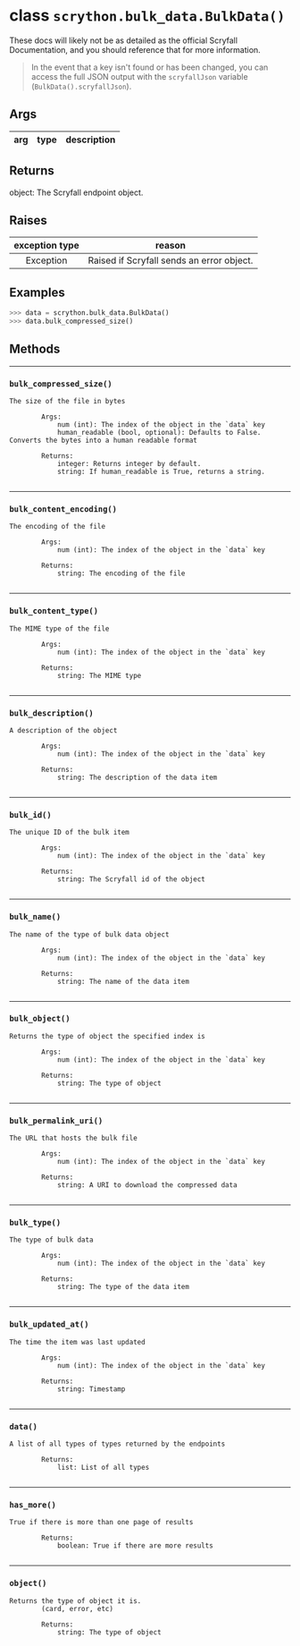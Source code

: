 # **class** `scrython.bulk_data.BulkData()`

These docs will likely not be as detailed as the official Scryfall Documentation, and you should reference that for more information.

>In the event that a key isn't found or has been changed, you can access the full JSON output with the `scryfallJson` variable (`BulkData().scryfallJson`).

## Args

|arg|type|description|
|:---:|:---:|:---:|

## Returns
object: The Scryfall endpoint object.

## Raises

|exception type|reason|
|:---:|:---:|
|Exception|Raised if Scryfall sends an error object.|

## Examples
```python
>>> data = scrython.bulk_data.BulkData() 
>>> data.bulk_compressed_size() 
```

## Methods

---
### `bulk_compressed_size()`

```
The size of the file in bytes
        
        Args:
            num (int): The index of the object in the `data` key
            human_readable (bool, optional): Defaults to False. Converts the bytes into a human readable format
        
        Returns:
            integer: Returns integer by default. 
            string: If human_readable is True, returns a string.
        
```
---
### `bulk_content_encoding()`

```
The encoding of the file
        
        Args:
            num (int): The index of the object in the `data` key
        
        Returns:
            string: The encoding of the file
        
```
---
### `bulk_content_type()`

```
The MIME type of the file
        
        Args:
            num (int): The index of the object in the `data` key
        
        Returns:
            string: The MIME type
        
```
---
### `bulk_description()`

```
A description of the object
        
        Args:
            num (int): The index of the object in the `data` key
        
        Returns:
            string: The description of the data item
        
```
---
### `bulk_id()`

```
The unique ID of the bulk item
        
        Args:
            num (int): The index of the object in the `data` key
        
        Returns:
            string: The Scryfall id of the object
        
```
---
### `bulk_name()`

```
The name of the type of bulk data object
        
        Args:
            num (int): The index of the object in the `data` key
        
        Returns:
            string: The name of the data item
        
```
---
### `bulk_object()`

```
Returns the type of object the specified index is
        
        Args:
            num (int): The index of the object in the `data` key
        
        Returns:
            string: The type of object
        
```
---
### `bulk_permalink_uri()`

```
The URL that hosts the bulk file
        
        Args:
            num (int): The index of the object in the `data` key
        
        Returns:
            string: A URI to download the compressed data
        
```
---
### `bulk_type()`

```
The type of bulk data
        
        Args:
            num (int): The index of the object in the `data` key
        
        Returns:
            string: The type of the data item
        
```
---
### `bulk_updated_at()`

```
The time the item was last updated
        
        Args:
            num (int): The index of the object in the `data` key
        
        Returns:
            string: Timestamp
        
```
---
### `data()`

```
A list of all types of types returned by the endpoints
        
        Returns:
            list: List of all types
        
```
---
### `has_more()`

```
True if there is more than one page of results
        
        Returns:
            boolean: True if there are more results
        
```
---
### `object()`

```
Returns the type of object it is.
        (card, error, etc)
        
        Returns:
            string: The type of object
        
```